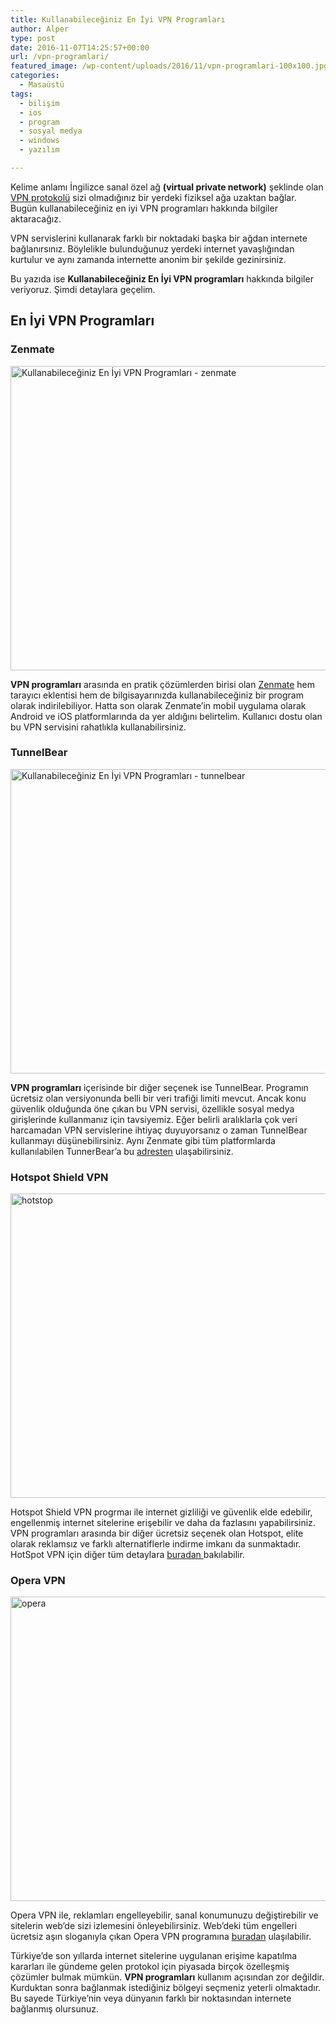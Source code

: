 ```yaml
---
title: Kullanabileceğiniz En İyi VPN Programları
author: Alper
type: post
date: 2016-11-07T14:25:57+00:00
url: /vpn-programlari/
featured_image: /wp-content/uploads/2016/11/vpn-programlari-100x100.jpg
categories:
  - Masaüstü
tags:
  - bilişim
  - ios
  - program
  - sosyal medya
  - windows
  - yazılım

---
```

Kelime anlamı İngilizce sanal özel ağ **(virtual private network)** şeklinde olan [VPN protokolü][1] sizi olmadığınız bir yerdeki fiziksel ağa uzaktan bağlar. Bugün kullanabileceğiniz en iyi VPN programları hakkında bilgiler aktaracağız.

VPN servislerini kullanarak farklı bir noktadaki başka bir ağdan internete bağlanırsınız. Böylelikle bulunduğunuz yerdeki internet yavaşlığından kurtulur ve aynı zamanda internette anonim bir şekilde gezinirsiniz.

Bu yazıda ise **Kullanabileceğiniz En İyi VPN programları** hakkında bilgiler veriyoruz. Şimdi detaylara geçelim.

## En İyi VPN Programları

### **Zenmate**

[<img class="alignnone wp-image-17303 size-full" title="Kullanabileceğiniz En İyi VPN Programları - zenmate" src="https://www.murekkep.org/wp-content/uploads/2016/11/zenmate.jpg" alt="Kullanabileceğiniz En İyi VPN Programları - zenmate" width="880" height="487" srcset="https://www.murekkep.org/wp-content/uploads/2016/11/zenmate.jpg 880w, https://www.murekkep.org/wp-content/uploads/2016/11/zenmate-768x425.jpg 768w, https://www.murekkep.org/wp-content/uploads/2016/11/zenmate-400x221.jpg 400w, https://www.murekkep.org/wp-content/uploads/2016/11/zenmate-50x28.jpg 50w, https://www.murekkep.org/wp-content/uploads/2016/11/zenmate-125x69.jpg 125w, https://www.murekkep.org/wp-content/uploads/2016/11/zenmate-300x166.jpg 300w" sizes="(max-width: 880px) 100vw, 880px" />][2]

**VPN programları** arasında en pratik çözümlerden birisi olan <a href="https://zenmate.com" target="_blank">Zenmate</a> hem tarayıcı eklentisi hem de bilgisayarınızda kullanabileceğiniz bir program olarak indirilebiliyor. Hatta son olarak Zenmate&#8217;in mobil uygulama olarak Android ve iOS platformlarında da yer aldığını belirtelim. Kullanıcı dostu olan bu VPN servisini rahatlıkla kullanabilirsiniz.

### TunnelBear

[<img class="alignnone wp-image-17304 size-full" title="Kullanabileceğiniz En İyi VPN Programları - tunnelbear" src="https://www.murekkep.org/wp-content/uploads/2016/11/tunnelbear.jpg" alt="Kullanabileceğiniz En İyi VPN Programları - tunnelbear" width="880" height="487" srcset="https://www.murekkep.org/wp-content/uploads/2016/11/tunnelbear.jpg 880w, https://www.murekkep.org/wp-content/uploads/2016/11/tunnelbear-768x425.jpg 768w, https://www.murekkep.org/wp-content/uploads/2016/11/tunnelbear-400x221.jpg 400w, https://www.murekkep.org/wp-content/uploads/2016/11/tunnelbear-50x28.jpg 50w, https://www.murekkep.org/wp-content/uploads/2016/11/tunnelbear-125x69.jpg 125w, https://www.murekkep.org/wp-content/uploads/2016/11/tunnelbear-300x166.jpg 300w" sizes="(max-width: 880px) 100vw, 880px" />][3]

**VPN programları** içerisinde bir diğer seçenek ise TunnelBear. Programın ücretsiz olan versiyonunda belli bir veri trafiği limiti mevcut. Ancak konu güvenlik olduğunda öne çıkan bu VPN servisi, özellikle sosyal medya girişlerinde kullanmanız için tavsiyemiz. Eğer belirli aralıklarla çok veri harcamadan VPN servislerine ihtiyaç duyuyorsanız o zaman TunnelBear kullanmayı düşünebilirsiniz. Aynı Zenmate gibi tüm platformlarda kullanılabilen TunnerBear&#8217;a bu <a href="https://www.tunnelbear.com" target="_blank">adresten</a> ulaşabilirsiniz.

### Hotspot Shield VPN

[<img class="alignnone size-full wp-image-17306" src="https://www.murekkep.org/wp-content/uploads/2016/11/hotstop.jpg" alt="hotstop" width="880" height="487" srcset="https://www.murekkep.org/wp-content/uploads/2016/11/hotstop.jpg 880w, https://www.murekkep.org/wp-content/uploads/2016/11/hotstop-768x425.jpg 768w, https://www.murekkep.org/wp-content/uploads/2016/11/hotstop-400x221.jpg 400w, https://www.murekkep.org/wp-content/uploads/2016/11/hotstop-50x28.jpg 50w, https://www.murekkep.org/wp-content/uploads/2016/11/hotstop-125x69.jpg 125w, https://www.murekkep.org/wp-content/uploads/2016/11/hotstop-300x166.jpg 300w" sizes="(max-width: 880px) 100vw, 880px" />][4]

Hotspot Shield VPN progrmaı ile internet gizliliği ve güvenlik elde edebilir, engellenmiş internet sitelerine erişebilir ve daha da fazlasını yapabilirsiniz. VPN programları arasında bir diğer ücretsiz seçenek olan Hotspot, elite olarak reklamsız ve farklı alternatiflerle indirme imkanı da sunmaktadır. HotSpot VPN için diğer tüm detaylara <a href="https://www.hotspotshield.com/tr/" target="_blank">buradan </a>bakılabilir.

### Opera VPN

[<img class="alignnone size-full wp-image-17305" src="https://www.murekkep.org/wp-content/uploads/2016/11/opera.jpg" alt="opera" width="880" height="487" srcset="https://www.murekkep.org/wp-content/uploads/2016/11/opera.jpg 880w, https://www.murekkep.org/wp-content/uploads/2016/11/opera-768x425.jpg 768w, https://www.murekkep.org/wp-content/uploads/2016/11/opera-400x221.jpg 400w, https://www.murekkep.org/wp-content/uploads/2016/11/opera-50x28.jpg 50w, https://www.murekkep.org/wp-content/uploads/2016/11/opera-125x69.jpg 125w, https://www.murekkep.org/wp-content/uploads/2016/11/opera-300x166.jpg 300w" sizes="(max-width: 880px) 100vw, 880px" />][5]

Opera VPN ile, reklamları engelleyebilir, sanal konumunuzu değiştirebilir ve sitelerin web&#8217;de sizi izlemesini önleyebilirsiniz. Web&#8217;deki tüm engelleri ücretsiz aşın sloganıyla çıkan Opera VPN programına <a href="http://www.opera.com/tr/apps/vpn" target="_blank">buradan</a> ulaşılabilir.

Türkiye’de son yıllarda internet sitelerine uygulanan erişime kapatılma kararları ile gündeme gelen protokol için piyasada birçok özelleşmiş çözümler bulmak mümkün. **VPN programları** kullanım açısından zor değildir. Kurduktan sonra bağlanmak istediğiniz bölgeyi seçmeniz yeterli olmaktadır. Bu sayede Türkiye’nin veya dünyanın farklı bir noktasından internete bağlanmış olursunuz.

 [1]: https://www.murekkep.org/vpn-nedir/
 [2]: https://www.murekkep.org/wp-content/uploads/2016/11/zenmate.jpg
 [3]: https://www.murekkep.org/wp-content/uploads/2016/11/tunnelbear.jpg
 [4]: https://www.murekkep.org/wp-content/uploads/2016/11/hotstop.jpg
 [5]: https://www.murekkep.org/wp-content/uploads/2016/11/opera.jpg